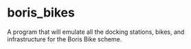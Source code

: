 # boris_bikes

A program that will emulate all the docking stations, bikes, and infrastructure for the Boris Bike scheme.
